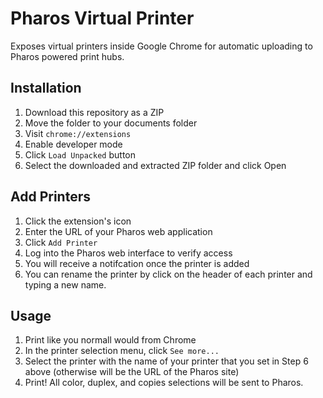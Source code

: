 # Pharos Virtual Printer

Exposes virtual printers inside Google Chrome for automatic uploading to Pharos powered print hubs.


## Installation
1. Download this repository as a ZIP
2. Move the folder to your documents folder
3. Visit `chrome://extensions`
4. Enable developer mode
5. Click `Load Unpacked` button
6. Select the downloaded and extracted ZIP folder and click Open

## Add Printers
1. Click the extension's icon
2. Enter the URL of your Pharos web application
3. Click `Add Printer`
4. Log into the Pharos web interface to verify access
5. You will receive a notifcation once the printer is added
6. You can rename the printer by click on the header of each printer and typing a new name.

## Usage
1. Print like you normall would from Chrome
2. In the printer selection menu, click `See more...`
3. Select the printer with the name of your printer that you set in Step 6 above (otherwise will be the URL of the Pharos site)
4. Print! All color, duplex, and copies selections will be sent to Pharos. 